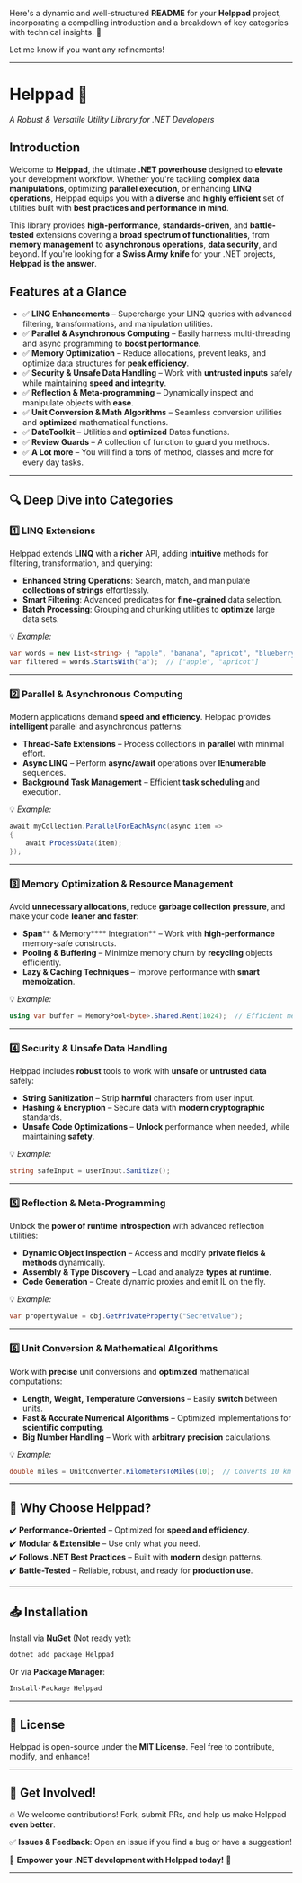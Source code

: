 Here's a dynamic and well-structured **README** for your **Helppad** project, incorporating a compelling introduction and a breakdown of key categories with technical insights. 🚀

Let me know if you want any refinements!

---

# **Helppad** 🚀

*A Robust & Versatile Utility Library for .NET Developers*

## **Introduction**

Welcome to **Helppad**, the ultimate **.NET powerhouse** designed to **elevate** your development workflow. Whether you're tackling **complex data manipulations**, optimizing **parallel execution**, or enhancing **LINQ operations**, Helppad equips you with a **diverse** and **highly efficient** set of utilities built with **best practices and performance in mind**.

This library provides **high-performance**, **standards-driven**, and **battle-tested** extensions covering a **broad spectrum of functionalities**, from **memory management** to **asynchronous operations**, **data security**, and beyond. If you're looking for **a Swiss Army knife** for your .NET projects, **Helppad is the answer**.

## **Features at a Glance**

- ✅ **LINQ Enhancements** – Supercharge your LINQ queries with advanced filtering, transformations, and manipulation utilities.
- ✅ **Parallel & Asynchronous Computing** – Easily harness multi-threading and async programming to **boost performance**.
- ✅ **Memory Optimization** – Reduce allocations, prevent leaks, and optimize data structures for **peak efficiency**.
- ✅ **Security & Unsafe Data Handling** – Work with **untrusted inputs** safely while maintaining **speed and integrity**.
- ✅ **Reflection & Meta-programming** – Dynamically inspect and manipulate objects with **ease**.
- ✅ **Unit Conversion & Math Algorithms** – Seamless conversion utilities and **optimized** mathematical functions.
- ✅ **DateToolkit** – Utilities and **optimized** Dates functions.
- ✅ **Review Guards** – A collection of function to guard you methods.
- ✅ **A Lot more** – You will find a tons of method, classes and more for every day tasks.

---

## **🔍 Deep Dive into Categories**

### **1️⃣ LINQ Extensions**

Helppad extends **LINQ** with a **richer** API, adding **intuitive** methods for filtering, transformation, and querying:

- **Enhanced String Operations**: Search, match, and manipulate **collections of strings** effortlessly.
- **Smart Filtering**: Advanced predicates for **fine-grained** data selection.
- **Batch Processing**: Grouping and chunking utilities to **optimize** large data sets.

💡 *Example:*

```csharp
var words = new List<string> { "apple", "banana", "apricot", "blueberry" };
var filtered = words.StartsWith("a");  // ["apple", "apricot"]
```

---

### **2️⃣ Parallel & Asynchronous Computing**

Modern applications demand **speed and efficiency**. Helppad provides **intelligent** parallel and asynchronous patterns:

- **Thread-Safe Extensions** – Process collections in **parallel** with minimal effort.
- **Async LINQ** – Perform **async/await** operations over **IEnumerable** sequences.
- **Background Task Management** – Efficient **task scheduling** and execution.

💡 *Example:*

```csharp
await myCollection.ParallelForEachAsync(async item => 
{
    await ProcessData(item);
});
```

---

### **3️⃣ Memory Optimization & Resource Management**

Avoid **unnecessary allocations**, reduce **garbage collection pressure**, and make your code **leaner and faster**:

- **Span**** & Memory**** Integration** – Work with **high-performance** memory-safe constructs.
- **Pooling & Buffering** – Minimize memory churn by **recycling** objects efficiently.
- **Lazy & Caching Techniques** – Improve performance with **smart memoization**.

💡 *Example:*

```csharp
using var buffer = MemoryPool<byte>.Shared.Rent(1024);  // Efficient memory allocation
```

---

### **4️⃣ Security & Unsafe Data Handling**

Helppad includes **robust** tools to work with **unsafe** or **untrusted data** safely:

- **String Sanitization** – Strip **harmful** characters from user input.
- **Hashing & Encryption** – Secure data with **modern cryptographic** standards.
- **Unsafe Code Optimizations** – **Unlock** performance when needed, while maintaining **safety**.

💡 *Example:*

```csharp
string safeInput = userInput.Sanitize();
```

---

### **5️⃣ Reflection & Meta-Programming**

Unlock the **power of runtime introspection** with advanced reflection utilities:

- **Dynamic Object Inspection** – Access and modify **private fields & methods** dynamically.
- **Assembly & Type Discovery** – Load and analyze **types at runtime**.
- **Code Generation** – Create dynamic proxies and emit IL on the fly.

💡 *Example:*

```csharp
var propertyValue = obj.GetPrivateProperty("SecretValue");
```

---

### **6️⃣ Unit Conversion & Mathematical Algorithms**

Work with **precise** unit conversions and **optimized** mathematical computations:

- **Length, Weight, Temperature Conversions** – Easily **switch** between units.
- **Fast & Accurate Numerical Algorithms** – Optimized implementations for **scientific computing**.
- **Big Number Handling** – Work with **arbitrary precision** calculations.

💡 *Example:*

```csharp
double miles = UnitConverter.KilometersToMiles(10);  // Converts 10 km to miles
```

---

## **🚀 Why Choose Helppad?**

✔️ **Performance-Oriented** – Optimized for **speed and efficiency**.\
✔️ **Modular & Extensible** – Use only what you need.\
✔️ **Follows .NET Best Practices** – Built with **modern** design patterns.\
✔️ **Battle-Tested** – Reliable, robust, and ready for **production use**.

---

## **📥 Installation**

Install via **NuGet** (Not ready yet):

```sh
dotnet add package Helppad
```

Or via **Package Manager**:

```sh
Install-Package Helppad
```

---

## **📜 License**

Helppad is open-source under the **MIT License**. Feel free to contribute, modify, and enhance!

---

## **📣 Get Involved!**

🔥 We welcome contributions! Fork, submit PRs, and help us make Helppad **even better**.

✅ **Issues & Feedback**: Open an issue if you find a bug or have a suggestion!

🚀 **Empower your .NET development with Helppad today!** 🎯

---

